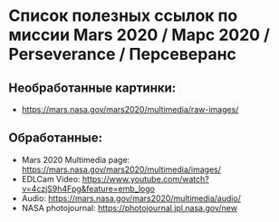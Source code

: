 # Список полезных ссылок по миссии Mars 2020 / Марс 2020 / Perseverance / Персеверанс

## Необработанные картинки: 
- https://mars.nasa.gov/mars2020/multimedia/raw-images/

## Обработанные: 
- Mars 2020 Multimedia page: https://mars.nasa.gov/mars2020/multimedia/images/
- EDLCam Video: https://www.youtube.com/watch?v=4czjS9h4Fpg&feature=emb_logo
- Audio: https://mars.nasa.gov/mars2020/multimedia/audio/
- NASA photojournal: https://photojournal.jpl.nasa.gov/new
